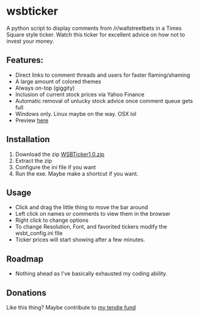 # wsbticker
A python script to display comments from /r/wallstreetbets in a Times Square style ticker. Watch this ticker for excellent advice on how not to invest your money.

## Features:
- Direct links to comment threads and users for faster flaming/shaming
- A large amount of colored themes
- Always on-top (giggity)
- Inclusion of current stock prices via Yahoo Finance
- Automatic removal of unlucky stock advice once comment queue gets full
- Windows only. Linux maybe on the way. OSX lol
- Preview <a href="https://imgur.com/a/S4xai2Y">here</a>

## Installation
1. Download the zip <a id="raw-url" href="https://github.com/ArobertsStratoIT/wsbticker/releases/download/1.0/WSBTicker1.0.zip">WSBTicker1.0.zip</a>
2. Extract the zip
3. Configure the ini file if you want
4. Run the exe. Maybe make a shortcut if you want.

## Usage
- Click and drag the little thing to move the bar around
- Left click on names or comments to view them in the browser
- Right click to change options
- To change Resolution, Font, and favorited tickers modify the wsbt_config.ini file
- Ticker prices will start showing after a few minutes.

## Roadmap
- Nothing ahead as I've basically exhausted my coding ability. 

## Donations
Like this thing? Maybe contribute to <a href="https://www.buymeacoffee.com/QOzyqVl">my tendie fund</a>
